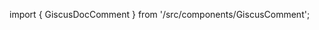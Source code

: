 
[comment]: # (This include will be removed when the feedback widget is updated)

import { GiscusDocComment } from '/src/components/GiscusComment';

<GiscusDocComment />
